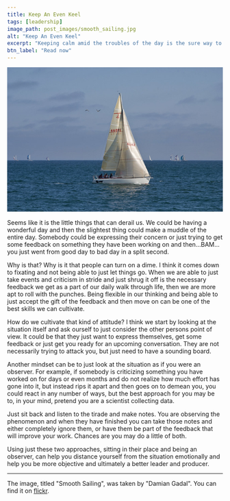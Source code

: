 ```yaml
---
title: Keep An Even Keel
tags: [leadership]
image_path: post_images/smooth_sailing.jpg
alt: "Keep An Even Keel"
excerpt: "Keeping calm amid the troubles of the day is the sure way to personal leadership and development."
btn_label: "Read now"
---
```

![smooth_sailing][image]

Seems like it is the little things that can derail us. We could be having a wonderful day and then the slightest thing could make a muddle of the entire day. Somebody could be expressing their concern or just trying to get some feedback on something they have been working on and then…BAM… you just went from good day to bad day in a split second.

Why is that? Why is it that people can turn on a dime. I think it comes down to fixating and not being able to just let things go. When we are able to just take events and criticism in stride and just shrug it off is the necessary feedback we get as a part of our daily walk through life, then we are more apt to roll with the punches. Being flexible in our thinking and being able to just accept the gift of the feedback and then move on can be one of the best skills we can cultivate.

How do we cultivate that kind of attitude? I think we start by looking at the situation itself and ask ourself to just consider the other persons point of view. It could be that they just want to express themselves, get some feedback or just get you ready for an upcoming conversation. They are not necessarily trying to attack you, but just need to have a sounding board.

Another mindset can be to just look at the situation as if you were an observer. For example, if somebody is criticizing something you have worked on for days or even months and do not realize how much effort has gone into it, but instead rips it apart and then goes on to demean you, you could react in any number of ways, but the best approach for you may be to, in your mind, pretend you are a scientist collecting data.

Just sit back and listen to the tirade and make notes. You are observing the phenomenon and when they have finished you can take those notes and either completely ignore them, or have them be part of the feedback that will improve your work. Chances are you may do a little of both.

Using just these two approaches, sitting in their place and being an observer, can help you distance yourself from the situation emotionally and help you be more objective and ultimately a better leader and producer.

---
The image, titled "Smooth Sailing", was taken by "Damian Gadal". You can find it on [flickr][flickr].

[image]: /images/post_images/smooth_sailing.jpg
[flickr]: https://www.flickr.com/photos/23024164@N06/4729372306
